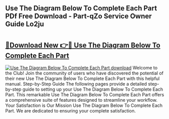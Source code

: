 ## Use The Diagram Below To Complete Each Part PDf Free Download - Part-qZo Service Owner Guide Lo2ju

# <h2><a href="http://dfk96rt.blite.top/?on=Use+The+Diagram+Below+To+Complete+Each+Part">🔗Download New 👉🔴 Use The Diagram Below To Complete Each Part</a></h2>

[![Use The Diagram Below To Complete Each Part download](https://i.imgur.com/lujVjoI.png)](http://dfk96rt.blite.top/?on=Use+The+Diagram+Below+To+Complete+Each+Part)
Welcome to the Club! Join the community of users who have discovered the potential of their new Use The Diagram Below To Complete Each Part with this helpful manual. Step-by-Step Guide The following pages provide a detailed step-by-step guide to setting up your Use The Diagram Below To Complete Each Part. This remarkable Use The Diagram Below To Complete Each Part offers a comprehensive suite of features designed to streamline your workflow. Your Satisfaction is Our Mission Use The Diagram Below To Complete Each Part. We are dedicated to ensuring your complete satisfaction.
